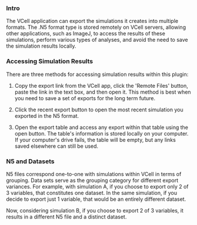 ### Intro
The VCell application can export the simulations it creates into multiple formats.
The .N5 format type is stored remotely on VCell servers, allowing other applications, such as ImageJ,
to access the results of these simulations, perform various types of analyses,
and avoid the need to save the simulation results locally.

### Accessing Simulation Results
There are three methods for accessing simulation results within this plugin:

1. Copy the export link from the VCell app, click the 'Remote Files' button, paste the link in the text box, and then open it.
This method is best when you need to save a set of exports for the long term future.

2. Click the recent export button to open the most recent simulation you exported in the N5 format.

3. Open the export table and access any export within that table using the open button. The table's information
is stored locally on your computer. If your computer's drive fails, the table will be empty, but any links
saved elsewhere can still be used.


### N5 and Datasets
N5 files correspond one-to-one with simulations within VCell in terms of grouping. 
Data sets serve as the grouping category for different export variances.
For example, with simulation A, if you choose to export only 2 of 3 variables,
that constitutes one dataset. In the same simulation, if you decide to export just 1 variable,
that would be an entirely different dataset.

Now, considering simulation B, if you choose to export 2 of 3 variables, it results in a different N5 file and a distinct dataset.

